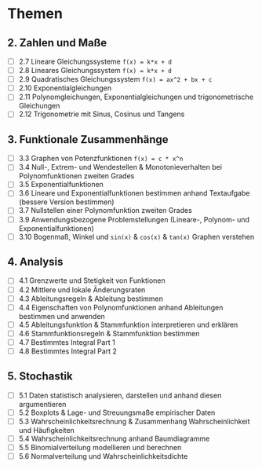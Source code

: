 # Themen 
## 2. Zahlen und Maße
- [ ] 2.7 Lineare Gleichungssysteme `f(x) = k*x + d`
- [ ] 2.8 Lineares Gleichungssystem `f(x) = k*x + d` 
- [ ] 2.9 Quadratisches Gleichungssystem `f(x) = ax^2 + bx + c`
- [ ] 2.10 Exponentialgleichungen
- [ ] 2.11 Polynomgleichungen, Exponentialgleichungen und trigonometrische Gleichungen
- [ ] 2.12 Trigonometrie mit Sinus, Cosinus und Tangens

## 3. Funktionale Zusammenhänge
- [ ] 3.3 Graphen von Potenzfunktionen `f(x) = c * x^n`
- [ ] 3.4 Null-, Extrem- und Wendestellen & Monotonieverhalten bei Polynomfunktionen zweiten Grades
- [ ] 3.5 Exponentialfunktionen
- [ ] 3.6 Lineare und Exponentialfunktionen bestimmen anhand Textaufgabe (bessere Version bestimmen)
- [ ] 3.7 Nullstellen einer Polynomfunktion zweiten Grades
- [ ] 3.9 Anwendungsbezogene Problemstellungen (Lineare-, Polynom- und Exponentialfunktionen)
- [ ] 3.10 Bogenmaß, Winkel und `sin(x)` & `cos(x)` & `tan(x)` Graphen verstehen

## 4. Analysis
- [ ] 4.1 Grenzwerte und Stetigkeit von Funktionen
- [ ] 4.2 Mittlere und lokale Änderungsraten
- [ ] 4.3 Ableitungsregeln & Ableitung bestimmen
- [ ] 4.4 Eigenschaften von Polynomfunktionen anhand Ableitungen bestimmen und anwenden
- [ ] 4.5 Ableitungsfunktion & Stammfunktion interpretieren und erklären
- [ ] 4.6 Stammfunktionsregeln & Stammfunktion bestimmen
- [ ] 4.7 Bestimmtes Integral Part 1
- [ ] 4.8 Bestimmtes Integral Part 2

## 5. Stochastik
- [ ] 5.1 Daten statistisch analysieren, darstellen und anhand diesen argumentieren
- [ ] 5.2 Boxplots & Lage- und Streuungsmaße empirischer Daten
- [ ] 5.3 Wahrscheinlichkeitsrechnung & Zusammenhang Wahrscheinlichkeit und Häufigkeiten
- [ ] 5.4 Wahrscheinlichkeitsrechnung anhand Baumdiagramme
- [ ] 5.5 Binomialverteilung modellieren und berechnen
- [ ] 5.6 Normalverteilung und Wahrscheinlichkeitsdichte
